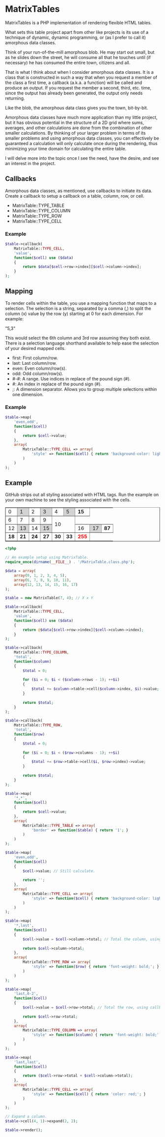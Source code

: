 MatrixTables
============

MatrixTables is a PHP implementation of rendering flexible HTML tables. 

What sets this table project apart from other like projects is its use of a technique of dynamic, dynamic programming, or 
(as I prefer to call it) amorphous data classes.

Think of your run-of-the-mill amorphous blob. He may start out small, but as he slides down the street, he will consume all that he touches until (if necessary) he has consumed the entire town, citizens and all.

That is what I think about when I consider amorphous data classes. It is a class that is constructed in such a way
that when you request a member of the class a first time, a callback (a.k.a. a function) will be called and produce an output. If you request the member a second, third, etc. time, since the output has already been generated, the output only needs returning.

Like the blob, the amorphous data class gives you the town, bit-by-bit.

Amorphous data classes have much more application than my little project, but it has obvious potential in the structure of a 2D grid where sums, averages, and other calculations are done from the combination of other smaller calculations. By thinking of your larger problem in terms of its smaller problems and using amorphous data classes, you can effectively be guaranteed a calculation will only calculate once during the rendering, thus minimizing your time domain for calculating the entire table.

I will delve more into the topic once I see the need, have the desire, and see an interest in the project.

## Callbacks

Amorphous data classes, as mentioned, use callbacks to initiate its data. Create a callback to setup a callback on a table, column, row, or cell.

* MatrixTable::TYPE_TABLE
* MatrixTable::TYPE_COLUMN
* MatrixTable::TYPE_ROW
* MatrixTable::TYPE_CELL

### Example

```php
$table->callback(
	MatrixTable::TYPE_CELL, 
	'value',
	function($cell) use ($data)
	{
		return $data[$cell->row->index][$cell->column->index];
	}
);
```

## Mapping

To render cells within the table, you use a mapping function that maps to a selection. The selection is a string, separated by a comma (,) to split the column (x) value by the row (y) starting at 0 for each dimension. For example:

"5,3"

This would select the 6th column and 3rd row assuming they both exist. There is a selection language shorthand available to help ease the selection of your desired mapped cells.

* first: First column/row.
* last: Last column/row.
* even: Even column/row(s).
* odd: Odd column/row(s).
* #-#: A range. Use indices in replace of the pound sign (#).
* #: An index in replace of the pound sign (#).
* ;: A dimension separator. Allows you to group multiple selections within one dimension.

### Example

```php
$table->map(
	'even,odd',
	function($cell)
	{
		return $cell->value;
	},
	array(
		MatrixTable::TYPE_CELL => array(
			'style' => function($cell) { return 'background-color: lightgrey;'; }
		)
	)
);
```

## Example

GitHub strips out all styling associated with HTML tags. Run the example on your own machine to see the styling associated with the cells.

<table border="1">
	<tr>
		<td colspan="1" rowspan="1" >0		</td>
		<td colspan="1" rowspan="1"  style="background-color: lightgrey;">1		</td>
		<td colspan="1" rowspan="1" >2		</td>
		<td colspan="1" rowspan="1"  style="background-color: lightgrey;">3		</td>
		<td colspan="1" rowspan="1" >4		</td>
		<td colspan="1" rowspan="1"  style="background-color: lightgrey;">5		</td>
		<td colspan="1" rowspan="1"  style="font-weight: bold;">15		</td>
	</tr>
	<tr>
		<td colspan="1" rowspan="1" >6		</td>
		<td colspan="1" rowspan="1" >7		</td>
		<td colspan="1" rowspan="1" >8		</td>
		<td colspan="1" rowspan="1" >9		</td>
		<td colspan="2" rowspan="2" >10		</td>
	</tr>
	<tr>
		<td colspan="1" rowspan="1" >12		</td>
		<td colspan="1" rowspan="1"  style="background-color: lightgrey;">13		</td>
		<td colspan="1" rowspan="1" >14		</td>
		<td colspan="1" rowspan="1"  style="background-color: lightgrey;">15		</td>
		<td colspan="1" rowspan="1" >16		</td>
		<td colspan="1" rowspan="1"  style="background-color: lightgrey;">17		</td>
		<td colspan="1" rowspan="1"  style="font-weight: bold;">87		</td>
	</tr>
	<tr style="font-weight: bold;">
		<td colspan="1" rowspan="1" >18		</td>
		<td colspan="1" rowspan="1" >21		</td>
		<td colspan="1" rowspan="1" >24		</td>
		<td colspan="1" rowspan="1" >27		</td>
		<td colspan="1" rowspan="1" >30		</td>
		<td colspan="1" rowspan="1" >33		</td>
		<td colspan="1" rowspan="1"  style="color: red;" style="font-weight: bold;">255		</td>
	</tr>
</table>

```php
<?php

// An example setup using MatrixTable.
require_once(dirname(__FILE__) . '/MatrixTable.class.php');

$data = array(
	array(0, 1, 2, 3, 4, 5),
	array(6, 7, 8, 9, 10, 11),
	array(12, 13, 14, 15, 16, 17)
);

$table = new MatrixTable(7, 4); // X x Y

$table->callback(
	MatrixTable::TYPE_CELL, 
	'value',
	function($cell) use ($data)
	{
		return @$data[$cell->row->index][$cell->column->index];
	}
);

$table->callback(
	MatrixTable::TYPE_COLUMN, 
	'total',
	function($column)
	{
		$total = 0;
			
		for ($i = 0; $i < ($column->rows - 1); ++$i)
		{
			$total += $column->table->cell($column->index, $i)->value;
		}
		
		return $total;
	}
);

$table->callback(
	MatrixTable::TYPE_ROW, 
	'total',
	function($row)
	{
		$total = 0;
			
		for ($i = 0; $i < ($row->columns - 1); ++$i)
		{
			$total += $row->table->cell($i, $row->index)->value;
		}
		
		return $total;
	}
);

$table->map(
	'*,*', 
	function($cell)
	{
		return $cell->value;
	},
	array(
		MatrixTable::TYPE_TABLE => array(
			'border' => function($table) { return '1'; }
		)
	)
);

$table->map(
	'even,odd',
	function($cell)
	{
		$cell->value; // Still calculate.
		
		return '';
	},
	array(
		MatrixTable::TYPE_CELL => array(
			'style' => function($cell) { return 'background-color: lightgrey;'; }
		)
	)
);

$table->map(
	'*,last',
	function($cell)
	{
		$cell->value = $cell->column->total; // Total the column, using callbacks. Guaranteed to run only once.
	
		return $cell->column->total;
	},
	array(
		MatrixTable::TYPE_ROW => array(
			'style' => function($row) { return 'font-weight: bold;'; }
		)
	)
);

$table->map(
	'last,0-2',
	function($cell)
	{
		$cell->value = $cell->row->total; // Total the row, using callbacks. Guaranteed to run only once.
	
		return $cell->row->total;
	},
	array(
		MatrixTable::TYPE_COLUMN => array(
			'style' => function($column) { return 'font-weight: bold;'; }
		)
	)
);

$table->map(
	'last,last',
	function($cell)
	{
		return ($cell->row->total + $cell->column->total);
	},
	array(
		MatrixTable::TYPE_CELL => array(
			'style' => function($cell) { return 'color: red;'; }
		)
	)
);

// Expand a column.
$table->cell(4, 1)->expand(2, 2);

$table->render();
```
